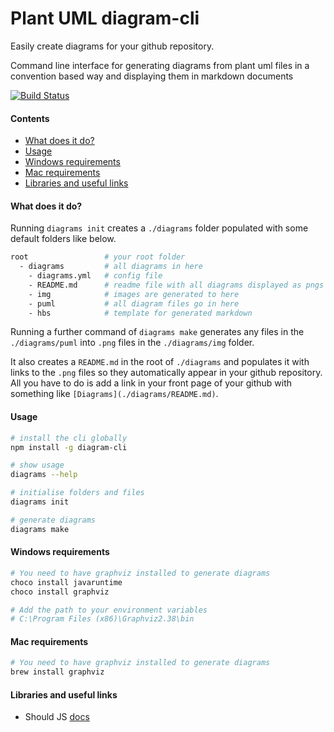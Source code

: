 # Plant UML diagram-cli
Easily create diagrams for your github repository.  

Command line interface for generating diagrams from plant uml files in a convention based way and displaying them in markdown documents

[![Build Status](https://travis-ci.org/bapti/diagram-cli.svg?branch=master)](https://travis-ci.org/bapti/diagram-cli)

#### Contents

- [What does it do?](#what-does-it-do)
- [Usage](#usage)
- [Windows requirements](#windows-requirements)
- [Mac requirements](#mac-requirements)
- [Libraries and useful links](#libraries-and-useful-links)

#### What does it do?

Running `diagrams init` creates a `./diagrams` folder populated with some default folders like below.  

```sh
root                 # your root folder
  - diagrams         # all diagrams in here
    - diagrams.yml   # config file
    - README.md      # readme file with all diagrams displayed as pngs
    - img            # images are generated to here
    - puml           # all diagram files go in here
    - hbs            # template for generated markdown
```

Running a further command of `diagrams make` generates any files in the `./diagrams/puml` into `.png` files in the `./diagrams/img` folder.

It also creates a `README.md` in the root of `./diagrams` and populates it with links to the `.png` files so they automatically appear in your github repository. All you have to do is add a link in your front page of your github with something like `[Diagrams](./diagrams/README.md)`.

#### Usage

```sh
# install the cli globally
npm install -g diagram-cli

# show usage
diagrams --help

# initialise folders and files
diagrams init

# generate diagrams
diagrams make
```

#### Windows requirements

```sh
# You need to have graphviz installed to generate diagrams
choco install javaruntime
choco install graphviz

# Add the path to your environment variables
# C:\Program Files (x86)\Graphviz2.38\bin
```

#### Mac requirements

```sh
# You need to have graphviz installed to generate diagrams
brew install graphviz
```

#### Libraries and useful links

- Should JS [docs](http://unitjs.com/guide/should-js.html)
